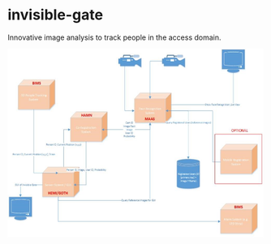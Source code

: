 # invisible-gate
Innovative image analysis to track people in the access domain.

![Context](doc/context.jpg)
